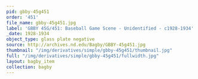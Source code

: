 ```yaml
---
pid: gbby-45g451
order: '451'
file_name: gbby-45g451.jpg
label: 'GBBY 45G/451: Baseball Game Scene - Unidentified - c1928-1934'
_date: 1928-1934
object_type: glass plate negative
source: http://archives.nd.edu/Bagby/GBBY-45g451.jpg
thumbnail: "/img/derivatives/simple/gbby-45g451/thumbnail.jpg"
full: "/img/derivatives/simple/gbby-45g451/fullwidth.jpg"
layout: bagby_item
collection: bagby
---
```

